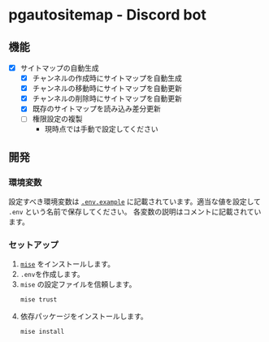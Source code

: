 # pgautositemap - Discord bot

## 機能

- [x] サイトマップの自動生成
	- [x] チャンネルの作成時にサイトマップを自動生成
	- [x] チャンネルの移動時にサイトマップを自動更新
	- [x] チャンネルの削除時にサイトマップを自動更新
	- [x] 既存のサイトマップを読み込み差分更新
	- [ ] 権限設定の複製
		- 現時点では手動で設定してください

## 開発

### 環境変数

設定すべき環境変数は [`.env.example`](.env.example) に記載されています。適当な値を設定して `.env` という名前で保存してください。
各変数の説明はコメントに記載されています。

### セットアップ

1. [`mise`](https://mise.jdx.dev/) をインストールします。
2. `.env`を作成します。
3. `mise` の設定ファイルを信頼します。
   ```bash
   mise trust
   ```
4. 依存パッケージをインストールします。
   ```bash
   mise install
   ```
